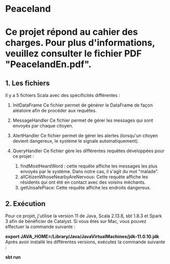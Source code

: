 
# Peaceland

# Ce projet répond au cahier des charges. Pour plus d'informations, veuillez consulter le fichier PDF "PeacelandEn.pdf".

## 1. Les fichiers

Il y a 5 fichiers Scala avec des spécificités différentes :

1. InitDataFrame
Ce fichier permet de générer le DataFrame de façon aléatoire afin de procéder aux requêtes.

2. MessageHandler
Ce fichier permet de gérer les messages qui sont envoyés par chaque citoyen.

3. AlertHandler
Ce fichier permet de gérer les alertes (lorsqu'un citoyen devient dangereux, le système le signale automatiquement).

4. QueryHandler
Ce fichier gère les différentes requêtes développées pour ce projet :


    1. findMostHeardWord : cette requête affiche les messages les plus envoyés par le système. Dans notre cas, il s'agit du mot "malade".
    2. allCitizenWhoseNearbyAreNervous: Cette requête affiche les résidents qui ont été en contact avec des voisins méchants.
    3. getUnsafePlace: Cette requête affiche les endroits dangereux.

## 2. Exécution

Pour ce projet, j'utilise la version 11 de Java, Scala 2.13.8, sbt 1.8.3 et Spark 3 afin de bénéficier de Catalyst. Si vous êtes sur Mac, vous pouvez effectuer la commande suivante :

**export JAVA_HOME=/Library/Java/JavaVirtualMachines/jdk-11.0.10.jdk**
Après avoir installé les différentes versions, exécutez la commande suivante :

**sbt run**
